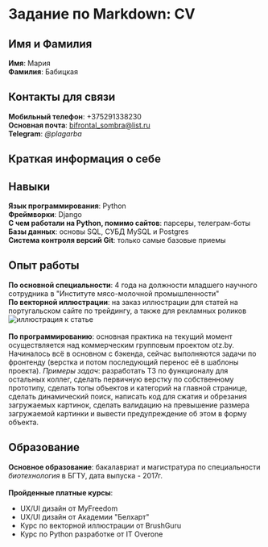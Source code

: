 # Задание по Markdown: CV
## Имя и Фамилия
**Имя**: Мария\
**Фамилия**: Бабицкая
## Контакты для связи
**Мобильный телефон**: +375291338230\
**Основная почта**: bifrontal_sombra@list.ru\
**Telegram**: *@plagarba*
## Краткая информация о себе
## Навыки
**Язык программирования**: Python\
**Фреймворки**: Django\
**С чем работали на Python, помимо сайтов**: парсеры, телеграм-боты\
**Базы данных**: основы SQL, СУБД MySQL и Postgres\
**Система контроля версий Git**: только самые базовые приемы
## Опыт работы
**По основной специальности**: 4 года на должности младшего научного сотрудника в "Институте мясо-молочной промышленности"\
**По векторной иллюстрации**: на заказ иллюстрации для статей на португальском сайте по трейдингу, а также для рекламных роликов\
![иллюстрация к статье](https://binarioinvista.com.br/wp-content/webp-express/webp-images/uploads/2022/02/opcoes-binarias-gratuitas-podem-trazer-lucro-real-e-onde-procurar-01-600x375.jpg.webp)\
\
**По программированию**: основная практика на текущий момент осуществляется над коммерческим групповым проектом otz.by. Начиналось всё в основном с бэкенда, сейчас выполняются задачи по фронтенду (верстка и потом последующий перенос её в шаблоны проекта). *Примеры задач*: разработать ТЗ по функционалу для остальных коллег, сделать первичную верстку по собственному прототипу, сделать топы объектов и категорий на главной странице, сделать динамический поиск, написать код для сжатия и обрезания загружаемых картинок, сделать валидацию на превышение размера загружаемой картинки и вывести предупреждение об этом в форму объекта.
## Образование
**Основное образование**: бакалавриат и магистратура по специальности *биотехнология* в БГТУ, дата выпуска - 2017г.\
\
**Пройденные платные курсы**:
- UX/UI дизайн от MyFreedom
- UX/UI дизайн от Академии "Белхарт"
- Курс по векторной иллюстрации от BrushGuru
- Курс по Python разработке от IT Overone




